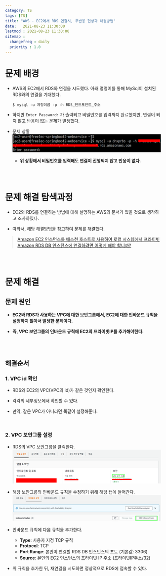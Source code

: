 ```yaml
---
category: TS
tags: [TS]
title: "AWS - EC2에서 RDS 연결시, 무반응 현상과 해결방법"
date:   2021-08-23 11:30:00 
lastmod : 2021-08-23 11:30:00
sitemap :
  changefreq : daily
  priority : 1.0
---
```


# 문제 배경
- AWS의 EC2에서 RDS와 연결을 시도했다. 아래 명령어를 통해 MySql이 설치된 RDS와의 연결을 기대했다.
  ```
  $ mysql -u 계정이름 -p -h RDS_엔드포인트_주소
  ```

- 하지만 `Enter Password:` 가 출력되고 비밀번호를 입력까지 완료했지만, 연결이 되지 않고 반응이 없는 문제가 발생했다.

- 문제 상황  
  ![문제 상황](/assets/img/2021-08-23-TroubleShooting_EC2AndRDSConnection/1.png)

  - **위 상황에서 비밀번호를 입력해도 연결이 진행되지 않고 반응이 없다.**
  

<br><br>

# 문제 해결 탐색과정

- EC2와 RDS를 연결하는 방법에 대해 설명하는 AWS의 문서가 있을 것으로 생각하고 조사하였다.

- 따라서, 해당 해결방법을 참고하여 문제를 해결했다.

> [Amazon EC2 인스턴스를 배스천 호스트로 사용하여 로컬 시스템에서 프라이빗 Amazon RDS DB 인스턴스에 연결하려면 어떻게 해야 합니까?](https://aws.amazon.com/ko/premiumsupport/knowledge-center/rds-connect-ec2-bastion-host/)


<br><br>

# 문제 해결
## 문제 원인

- **EC2와 RDS가 사용하는 VPC에 대한 보안그룹에서, EC2에 대한 인바운드 규칙을 설정하지 않아서 발생한 문제이다.**

- **즉, VPC 보안그룹의 인바운드 규칙에 EC2의 프라이빗IP를 추가해야한다.**

<br><br>

## 해결순서

### 1. VPC id 확인

- RDS와 EC2의 VPC(VPC의 id)가 같은 것인지 확인한다.

- 각각의 세부정보에서 확인할 수 있다.

- 만약, 같은 VPC가 아니라면 똑같이 설정해준다.

<br/>

### 2. VPC 보안그룹 설정

- RDS의 VPC 보안그룹을 클릭한다.  
  ![VPC 보안그룹 탭](/assets/img/2021-08-23-TroubleShooting_EC2AndRDSConnection/2.png)

- 해당 보안그룹의 인바운드 규칙을 수정하기 위해 해당 탭에 들어간다.  
  ![인바운드 규칙 수정](/assets/img/2021-08-23-TroubleShooting_EC2AndRDSConnection/3.png)

- 인바운드 규칙에 다음 규칙을 추가한다.
  - **Type**: 사용자 지정 TCP 규칙
  - **Protocol**: TCP
  - **Port Range**: 본인이 연결할 RDS DB 인스턴스의 포트 (기본값: 3306)
  - **Source**: 본인의 EC2 인스턴스의 프라이빗 IP 주소 (프라이빗IP주소/32)

- 위 규칙을 추가한 뒤, 재연결을 시도하면 정상적으로 RDS에 접속할 수 있다.